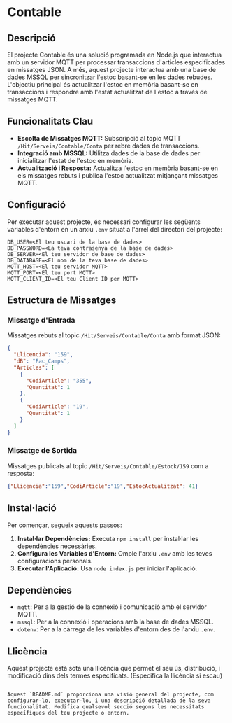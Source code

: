 # Contable

## Descripció
El projecte Contable és una solució programada en Node.js que interactua amb un servidor MQTT per processar transaccions d'articles especificades en missatges JSON. A més, aquest projecte interactua amb una base de dades MSSQL per sincronitzar l'estoc basant-se en les dades rebudes. L'objectiu principal és actualitzar l'estoc en memòria basant-se en transaccions i respondre amb l'estat actualitzat de l'estoc a través de missatges MQTT.

## Funcionalitats Clau
- **Escolta de Missatges MQTT:** Subscripció al topic MQTT `/Hit/Serveis/Contable/Conta` per rebre dades de transaccions.
- **Integració amb MSSQL:** Utilitza dades de la base de dades per inicialitzar l'estat de l'estoc en memòria.
- **Actualització i Resposta:** Actualitza l'estoc en memòria basant-se en els missatges rebuts i publica l'estoc actualitzat mitjançant missatges MQTT.

## Configuració
Per executar aquest projecte, és necessari configurar les següents variables d'entorn en un arxiu `.env` situat a l'arrel del directori del projecte:

```plaintext
DB_USER=<El teu usuari de la base de dades>
DB_PASSWORD=<La teva contrasenya de la base de dades>
DB_SERVER=<El teu servidor de base de dades>
DB_DATABASE=<El nom de la teva base de dades>
MQTT_HOST=<El teu servidor MQTT>
MQTT_PORT=<El teu port MQTT>
MQTT_CLIENT_ID=<El teu Client ID per MQTT>
```

## Estructura de Missatges
### Missatge d'Entrada
Missatges rebuts al topic `/Hit/Serveis/Contable/Conta` amb format JSON:

```json
{
  "Llicencia": "159",
  "dB": "Fac_Camps",
  "Articles": [
    {
      "CodiArticle": "355",
      "Quantitat": 1
    },
    {
      "CodiArticle": "19",
      "Quantitat": 1
    }
  ]
}
```

### Missatge de Sortida
Missatges publicats al topic `/Hit/Serveis/Contable/Estock/159` com a resposta:

```json
{"Llicencia":"159","CodiArticle":"19","EstocActualitzat": 41}
```

## Instal·lació
Per començar, segueix aquests passos:

1. **Instal·lar Dependències:** Executa `npm install` per instal·lar les dependències necessàries.
2. **Configura les Variables d'Entorn:** Omple l'arxiu `.env` amb les teves configuracions personals.
3. **Executar l'Aplicació:** Usa `node index.js` per iniciar l'aplicació.

## Dependències
- `mqtt`: Per a la gestió de la connexió i comunicació amb el servidor MQTT.
- `mssql`: Per a la connexió i operacions amb la base de dades MSSQL.
- `dotenv`: Per a la càrrega de les variables d'entorn des de l'arxiu `.env`.

## Llicència
Aquest projecte està sota una llicència que permet el seu ús, distribució, i modificació dins dels termes especificats. (Especifica la llicència si escau)

```

Aquest `README.md` proporciona una visió general del projecte, com configurar-lo, executar-lo, i una descripció detallada de la seva funcionalitat. Modifica qualsevol secció segons les necessitats específiques del teu projecte o entorn.
